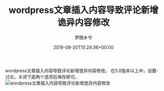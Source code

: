 ﻿---
title: wordpress文章插入内容导致评论新增诡异内容修改
author: 梦随乡兮
type: post
date: 2019-08-20T15:24:36+00:00
url: /wordpress-wenzhangcharu.html
featured_image: https://r2.imsxx.com/wp-content/uploads/2019/08/1d6b5a05ccc911.png
zrz_credit_add:
- 1
views:
- 1058
b2_post_reading_role:
- none
b2_vote:
- 'a:2:{s:2:"up";i:0;s:4:"down";i:0;}'
categories:
- 笔记
tags:
- wordpress
slug: "wordpress-wenzhangcharu"
---
wordpress文章插入内容导致评论新增诡异内容修改。
在5.0版本以上中，设置-讨论，关闭下面两个选项后保存即可。<img id="62862A77" class="po-img-big" src="https://r2.imsxx.com/wp-content/uploads/2019/08/1d6b5a05ccc911.png" alt="wordpress文章插入内容导致评论新增诡异内容修改" />
